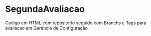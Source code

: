 # SegundaAvaliacao
 Codigo em HTML com repositorio seguido com Branchs e Tags para avaliacao em Gerência de Configuração

